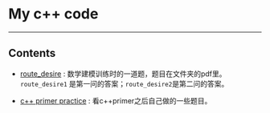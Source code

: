 # My c++ code
----------------------

##	Contents

- [route_desire](route_desire) : 数学建模训练时的一道题，题目在文件夹的pdf里。`route_desire1` 是第一问的答案；`route_desire2`是第二问的答案。

- [c++ primer practice](c++&nbspprimer&nbsppractice) : 看c++primer之后自己做的一些题目。
